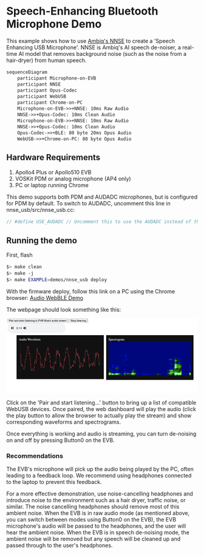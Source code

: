 # Speech-Enhancing Bluetooth Microphone Demo
This example shows how to use [Ambiq's NNSE](https://github.com/AmbiqAI/nnse) to create a 'Speech Enhancing USB Microphone'. NNSE is Ambiq's AI speech de-noiser, a real-time AI model that removes background noise (such as the noise from a hair-dryer) from human speech.

```mermaid
sequenceDiagram
    participant Microphone-on-EVB
    participant NNSE
    participant Opus-Codec
    participant WebUSB
    participant Chrome-on-PC
    Microphone-on-EVB->>+NNSE: 10ms Raw Audio
    NNSE->>+Opus-Codec: 10ms Clean Audio
    Microphone-on-EVB->>+NNSE: 10ms Raw Audio
    NNSE->>+Opus-Codec: 10ms Clean Audio
    Opus-Codec->>+BLE: 80 byte 20ms Opus Audio
    WebUSB->>+Chrome-on-PC: 80 byte Opus Audio
```

## Hardware Requirements
1. Apollo4 Plus or Apollo510 EVB
2. VOSKit PDM or analog microphone (AP4 only)
3. PC or laptop running Chrome

This demo supports both PDM and AUDADC microphones, but is configured for PDM by default. To switch to AUDADC, uncomment this line in nnse_usb/src/nnse_usb.cc:

```c
// #define USE_AUDADC // Uncomment this to use the AUDADC instead of the PDM
```

## Running the demo
First, flash
```bash
$> make clean
$> make -j
$> make EXAMPLE=demos/nnse_usb deploy
```

With the firmware deploy, follow this link on a PC using the Chrome browser: [Audio WebBLE Demo](https://ambiqai.github.io/web-ble-dashboards/nnse-usb/)

The webpage should look something like this:

![image-20231106120630313](../../../docs/images/audio-ble-dashboard.png)

Click on the 'Pair and start listening...' button to bring up a list of compatible WebUSB devices. Once paired, the web dashboard will play the audio (click the play button to allow the browser to actually play the stream) and show corresponding waveforms and spectrograms.

Once everything is working and audio is streaming, you can turn de-noising on and off by pressing Button0 on the EVB.

### Recommendations

The EVB's microphone will pick up the audio being played by the PC, often leading to a feedback loop. We recommend using headphones connected to the laptop to prevent this feedback.

For a more effective demonstration, use noise-cancelling headphones and introduce noise to the environment such as a hair dryer, traffic noise, or similar. The noise cancelling headphones should remove most of this ambient noise. When the EVB is in raw audio mode (as mentioned above, you can switch between modes using Button0 on the EVB), the EVB microphone's audio will be passed to the headphones, and the user will hear the ambient noise. When the EVB is in speech de-noising mode, the ambient noise will be removed but any speech will be cleaned up and passed through to the user's headphones.
